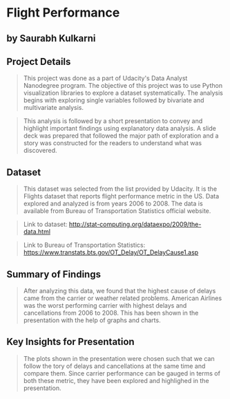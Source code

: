 # Flight Performance 
## by Saurabh Kulkarni

## Project Details

> This project was done as a part of Udacity's Data Analyst Nanodegree program. The objective of this project was to use Python visualization libraries to explore a dataset systematically. The analysis begins with exploring single variables followed by bivariate and multivariate analysis. 

> This analysis is followed by a short presentation to convey and highlight important findings using explanatory data analysis. A slide deck was prepared that followed the major path of exploration and a story was constructed for the readers to understand what was discovered. 


## Dataset

> This dataset was selected from the list provided by Udacity. It is the Flights dataset that reports flight performance metric in the US. Data explored and analyzed is from years 2006 to 2008. The data is available from Bureau of Transportation Statistics official website. 

> Link to dataset: http://stat-computing.org/dataexpo/2009/the-data.html

> Link to Bureau of Transportation Statistics: https://www.transtats.bts.gov/OT_Delay/OT_DelayCause1.asp


## Summary of Findings

> After analyzing this data, we found that the highest cause of delays came from the carrier or weather related problems. American Airlines was the worst performing carrier with highest delays and cancellations from 2006 to 2008. This has been shown in the presentation with the help of graphs and charts. 


## Key Insights for Presentation

> The plots shown in the presentation were chosen such that we can follow the tory of delays and cancellations at the same time and compare them. Since carrier performance can be gauged in terms of both these metric, they have been explored and highlighed in the presentation. 